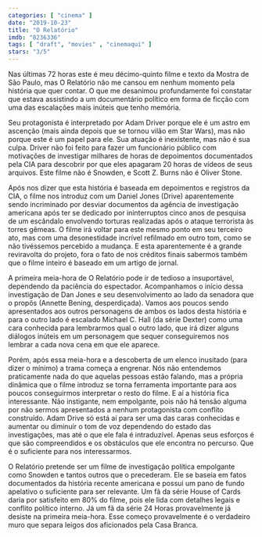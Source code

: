 ```yaml
---
categories: [ "cinema" ]
date: "2019-10-23"
title: "O Relatório"
imdb: "8236336"
tags: [ "draft", "movies" , "cinemaqui" ]
stars: "3/5"
---
```

Nas últimas 72 horas este é meu décimo-quinto filme e texto da Mostra de São Paulo, mas O Relatório não me cansou em nenhum momento pela história que quer contar. O que me desanimou profundamente foi constatar que estava assistindo a um documentário político em forma de ficção com uma das escalações mais inúteis que tenho memória.

Seu protagonista é interpretado por Adam Driver porque ele é um astro em ascenção (mais ainda depois que se tornou vilão em Star Wars), mas não porque este é um papel para ele. Sua atuação é inexistente, mas não é sua culpa. Driver não foi feito para fazer um funcionário público com motivações de investigar milhares de horas de depoimentos documentados pela CIA para descobrir por que eles apagaram 20 horas de vídeos de seus arquivos. Este filme não é Snowden, e Scott Z. Burns não é Oliver Stone.

Após nos dizer que esta história é baseada em depoimentos e registros da CIA, o filme nos introduz com um Daniel Jones (Drive) aparentemente sendo incriminado por desviar documentos da agência de investigação americana após ter se dedicado por ininterruptos cinco anos de pesquisa de um escândalo envolvendo torturas realizadas após o ataque terrorista às torres gêmeas. O filme irá voltar para este mesmo ponto em seu terceiro ato, mas com uma desonestidade incrível refilmado em outro tom, como se não tivéssemos percebido a mudança. E esta aparentemente é a grande reviravolta do projeto, fora o fato de nos créditos finais sabermos também que o filme inteiro é baseado em um artigo de jornal.

A primeira meia-hora de O Relatório pode ir de tedioso a insuportável, dependendo da paciência do espectador. Acompanhamos o início dessa investigação de Dan Jones e seu desenvolvimento ao lado da senadora que o propôs (Annette Bening, desperdiçada). Vamos aos poucos sendo apresentados aos outros personagens de ambos os lados desta história e para o outro lado é escalado Michael C. Hall (da série Dexter) como uma cara conhecida para lembrarmos qual o outro lado, que irá dizer alguns diálogos inúteis em um personagem que sequer conseguiremos nos lembrar a cada nova cena em que ele aparece.

Porém, após essa meia-hora e a descoberta de um elenco inusitado (para dizer o mínimo) a trama começa a engrenar. Nós não entendemos praticamente nada do que aquelas pessoas estão falando, mas a própria dinâmica que o filme introduz se torna ferramenta importante para aos poucos conseguirmos interpretar o resto do filme. E aí a história fica interessante. Não instigante, nem empolgante, pois não há tensão alguma por não sermos apresentados a nenhum protagonista com conflito construído. Adam Drive só está aí para ser uma das caras conhecidas e aumentar ou diminuir o tom de voz dependendo do estado das investigações, mas até o que ele fala é intraduzível. Apenas seus esforços é que são compreendidos e os obstáculos que ele encontra no percurso. Que é o suficiente para nos interessarmos.

O Relatório pretende ser um filme de investigação política empolgante como Snowden e tantos outros que o precederam. Ele se baseia em fatos documentados da história recente americana e possui um pano de fundo apelativo o suficiente para ser relevante. Um fã da série House of Cards daria por satisfeito em 80% do filme, pois ele lida com detalhes legais e conflito político interno. Já um fã da série 24 Horas provavelmente já desiste na primeira meia-hora. Esse começo provavelmente é o verdadeiro muro que separa leigos dos aficionados pela Casa Branca.
